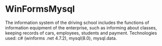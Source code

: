 # WinFormsMysql
The information system of the driving school includes the functions of information equipment of the enterprise, such as informing about classes, keeping records of cars, employees, students and payment. Technologies used: c# (winforms .net 4.7.2), mysql(8.0), mysql.data.
